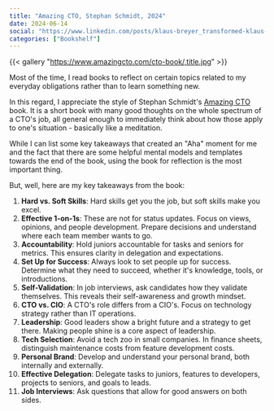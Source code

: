 ```yaml
---
title: "Amazing CTO, Stephan Schmidt, 2024"
date: 2024-06-14
social: "https://www.linkedin.com/posts/klaus-breyer_transformed-klaus-breyer-activity-7180834102890131457-nnbN"
categories: ["Bookshelf"]
---
```


{{< gallery "https://www.amazingcto.com/cto-book/,title.jpg" >}}

Most of the time, I read books to reflect on certain topics related to my everyday obligations rather than to learn something new.

In this regard, I appreciate the style of Stephan Schmidt's [Amazing CTO](https://www.amazingcto.com/cto-book/) book. It is a short book with many good thoughts on the whole spectrum of a CTO's job, all general enough to immediately think about how those apply to one's situation - basically like a meditation.

While I can list some key takeaways that created an "Aha" moment for me and the fact that there are some helpful mental models and templates towards the end of the book, using the book for reflection is the most important thing.

But, well, here are my key takeaways from the book:

1. **Hard vs. Soft Skills**: Hard skills get you the job, but soft skills make you excel.
2. **Effective 1-on-1s**: These are not for status updates. Focus on views, opinions, and people development. Prepare decisions and understand where each team member wants to go.
3. **Accountability**: Hold juniors accountable for tasks and seniors for metrics. This ensures clarity in delegation and expectations.
4. **Set Up for Success**: Always look to set people up for success. Determine what they need to succeed, whether it's knowledge, tools, or introductions.
5. **Self-Validation**: In job interviews, ask candidates how they validate themselves. This reveals their self-awareness and growth mindset.
6. **CTO vs. CIO**: A CTO's role differs from a CIO's. Focus on technology strategy rather than IT operations.
7. **Leadership**: Good leaders show a bright future and a strategy to get there. Making people shine is a core aspect of leadership.
8. **Tech Selection**: Avoid a tech zoo in small companies. In finance sheets, distinguish maintenance costs from feature development costs.
9. **Personal Brand**: Develop and understand your personal brand, both internally and externally.
10. **Effective Delegation**: Delegate tasks to juniors, features to developers, projects to seniors, and goals to leads.
11. **Job Interviews**: Ask questions that allow for good answers on both sides.
